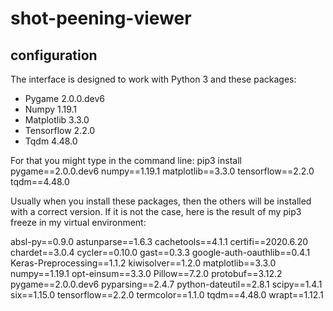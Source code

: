 # shot-peening-viewer

## configuration

The interface is designed to work with Python 3 and these packages:
- Pygame 2.0.0.dev6
- Numpy 1.19.1
- Matplotlib 3.3.0
- Tensorflow 2.2.0
- Tqdm 4.48.0

For that you might type in the command line:
pip3 install pygame==2.0.0.dev6 numpy==1.19.1 matplotlib==3.3.0 tensorflow==2.2.0 tqdm==4.48.0

Usually when you install these packages, then the others will be installed with a correct version.
If it is not the case, here is the result of my pip3 freeze in my virtual environment:

absl-py==0.9.0
astunparse==1.6.3
cachetools==4.1.1
certifi==2020.6.20
chardet==3.0.4
cycler==0.10.0
gast==0.3.3
google-auth-oauthlib==0.4.1
Keras-Preprocessing==1.1.2
kiwisolver==1.2.0
matplotlib==3.3.0
numpy==1.19.1
opt-einsum==3.3.0
Pillow==7.2.0
protobuf==3.12.2
pygame==2.0.0.dev6
pyparsing==2.4.7
python-dateutil==2.8.1
scipy==1.4.1
six==1.15.0
tensorflow==2.2.0
termcolor==1.1.0
tqdm==4.48.0
wrapt==1.12.1
